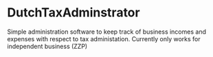 # DutchTaxAdminstrator
Simple administration software to keep track of  business incomes and expenses with respect to tax administation. Currently only works for independent business (ZZP)

